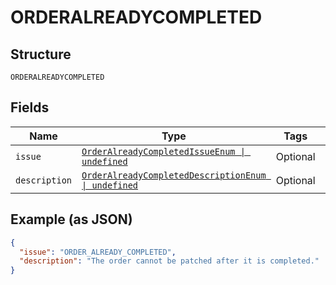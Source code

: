 
# ORDERALREADYCOMPLETED

## Structure

`ORDERALREADYCOMPLETED`

## Fields

| Name | Type | Tags | Description |
|  --- | --- | --- | --- |
| `issue` | [`OrderAlreadyCompletedIssueEnum \| undefined`](../../doc/models/order-already-completed-issue-enum.md) | Optional | - |
| `description` | [`OrderAlreadyCompletedDescriptionEnum \| undefined`](../../doc/models/order-already-completed-description-enum.md) | Optional | - |

## Example (as JSON)

```json
{
  "issue": "ORDER_ALREADY_COMPLETED",
  "description": "The order cannot be patched after it is completed."
}
```

